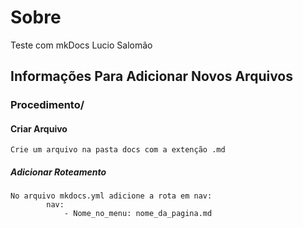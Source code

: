 # Sobre
Teste com mkDocs Lucio Salomão

## Informações Para Adicionar Novos Arquivos

###	Procedimento/
####		Criar Arquivo 
    Crie um arquivo na pasta docs com a extenção .md
#####		Adicionar Roteamento 
    No arquivo mkdocs.yml adicione a rota em nav:
			nav:
				- Nome_no_menu: nome_da_pagina.md